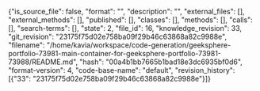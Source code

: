 {"is_source_file": false, "format": "", "description": "", "external_files": [], "external_methods": [], "published": [], "classes": [], "methods": [], "calls": [], "search-terms": [], "state": 2, "file_id": 16, "knowledge_revision": 33, "git_revision": "23175f75d02e758ba09f29b46c63868a82c9988e", "filename": "/home/kavia/workspace/code-generation/geeksphere-portfolio-73981-main-container-for-geeksphere-portfolio-73981-73988/README.md", "hash": "00a4b1bb7665b1bad18e3dc6935bf0d6", "format-version": 4, "code-base-name": "default", "revision_history": [{"33": "23175f75d02e758ba09f29b46c63868a82c9988e"}]}